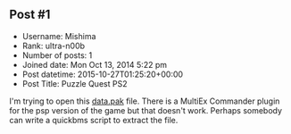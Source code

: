 ## Post #1
- Username: Mishima
- Rank: ultra-n00b
- Number of posts: 1
- Joined date: Mon Oct 13, 2014 5:22 pm
- Post datetime: 2015-10-27T01:25:20+00:00
- Post Title: Puzzle Quest PS2

I'm trying to open this [data.pak](https://www.sendspace.com/file/afwi68) file. 
There is a MultiEx Commander plugin for the psp version of the game but that doesn't work.
Perhaps somebody can write a quickbms script to extract the file.
